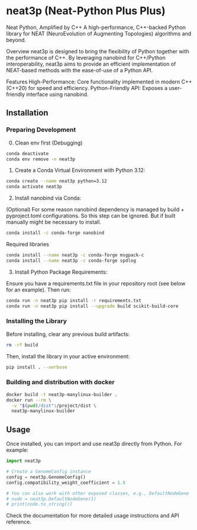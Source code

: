 # neat3p (Neat-Python Plus Plus)
Neat Python, Amplified by C++
A high-performance, C++-backed Python library for NEAT (NeuroEvolution of Augmenting Topologies) algorithms and beyond.

Overview
neat3p is designed to bring the flexibility of Python together with the performance of C++. By leveraging nanobind for C++/Python interoperability, neat3p aims to provide an efficient implementation of NEAT-based methods with the ease-of-use of a Python API.

Features
High-Performance: Core functionality implemented in modern C++ (C++20) for speed and efficiency.
Python-Friendly API: Exposes a user-friendly interface using nanobind.

## Installation
### Preparing Development

0. Clean env first (Debugging)

```bash
conda deactivate
conda env remove -n neat3p
```

1. Create a Conda Virtual Environment with Python 3.12:

```bash
conda create --name neat3p python=3.12
conda activate neat3p
```

2. Install nanobind via Conda:

(Optional) For some reason nanobind dependency is managed by build + pyproject.toml configurations. So this step can be ignored. But if built manually might be necessary to install.
```bash
conda install -c conda-forge nanobind
```

Required libraries
```bash
conda install --name neat3p -c conda-forge msgpack-c
conda install --name neat3p -c conda-forge spdlog
```

3. Install Python Package Requirements:

Ensure you have a requirements.txt file in your repository root (see below for an example). Then run:

```bash
conda run -n neat3p pip install -r requirements.txt
conda run -n neat3p pip install --upgrade build scikit-build-core
```

### Installing the Library

Before installing, clear any previous build artifacts:

```bash
rm -rf build
```

Then, install the library in your active environment:

```bash
pip install . --verbose
```

### Building and distribution with docker

```bash
docker build -t neat3p-manylinux-builder .
docker run --rm \
  -v "$(pwd)/dist":/project/dist \
  neat3p-manylinux-builder
```

## Usage
Once installed, you can import and use neat3p directly from Python. For example:

```python
import neat3p

# Create a GenomeConfig instance
config = neat3p.GenomeConfig()
config.compatibility_weight_coefficient = 1.5

# You can also work with other exposed classes, e.g., DefaultNodeGene
# node = neat3p.DefaultNodeGene(1)
# print(node.to_string())
```

Check the documentation for more detailed usage instructions and API reference.

